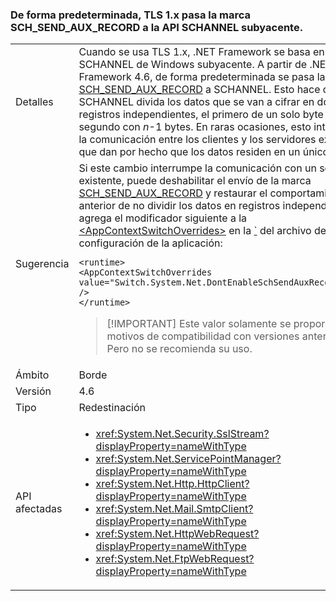 ### <a name="tls-1x-by-default-passes-the-schsendauxrecord-flag-to-the-underlying-schannel-api"></a>De forma predeterminada, TLS 1.x pasa la marca SCH_SEND_AUX_RECORD a la API SCHANNEL subyacente.

|   |   |
|---|---|
|Detalles|Cuando se usa TLS 1.x, .NET Framework se basa en la API SCHANNEL de Windows subyacente. A partir de .NET Framework 4.6, de forma predeterminada se pasa la marca [SCH_SEND_AUX_RECORD](https://msdn.microsoft.com/library/windows/desktop/aa379810.aspx) a SCHANNEL. Esto hace que SCHANNEL divida los datos que se van a cifrar en dos registros independientes, el primero de un solo byte y el segundo con <em>n</em>-1 bytes. En raras ocasiones, esto interrumpe la comunicación entre los clientes y los servidores existentes que dan por hecho que los datos residen en un único registro.|
|Sugerencia|Si este cambio interrumpe la comunicación con un servidor existente, puede deshabilitar el envío de la marca [SCH_SEND_AUX_RECORD](https://msdn.microsoft.com/library/windows/desktop/aa379810.aspx) y restaurar el comportamiento anterior de no dividir los datos en registros independientes si agrega el modificador siguiente a la [\<AppContextSwitchOverrides>](~/docs/framework/configure-apps/file-schema/runtime/appcontextswitchoverrides-element.md) en la [`](~/docs/framework/configure-apps/file-schema/runtime/runtime-element.md) del archivo de configuración de la aplicación:<pre><code class="language-xml">&lt;runtime&gt;&#13;&#10;&lt;AppContextSwitchOverrides&#13;&#10;value=&quot;Switch.System.Net.DontEnableSchSendAuxRecord=true&quot; /&gt;&#13;&#10;&lt;/runtime&gt;&#13;&#10;</code></pre> <blockquote> [!IMPORTANT] Este valor solamente se proporciona por motivos de compatibilidad con versiones anteriores. Pero no se recomienda su uso.</blockquote> |
|Ámbito|Borde|
|Versión|4.6|
|Tipo|Redestinación|
|API afectadas|<ul><li><xref:System.Net.Security.SslStream?displayProperty=nameWithType></li><li><xref:System.Net.ServicePointManager?displayProperty=nameWithType></li><li><xref:System.Net.Http.HttpClient?displayProperty=nameWithType></li><li><xref:System.Net.Mail.SmtpClient?displayProperty=nameWithType></li><li><xref:System.Net.HttpWebRequest?displayProperty=nameWithType></li><li><xref:System.Net.FtpWebRequest?displayProperty=nameWithType></li></ul>|

